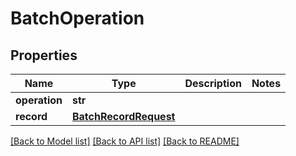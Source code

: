 # BatchOperation

## Properties
Name | Type | Description | Notes
------------ | ------------- | ------------- | -------------
**operation** | **str** |  | 
**record** | [**BatchRecordRequest**](BatchRecordRequest.md) |  | 

[[Back to Model list]](../README.md#documentation-for-models) [[Back to API list]](../README.md#documentation-for-api-endpoints) [[Back to README]](../README.md)



